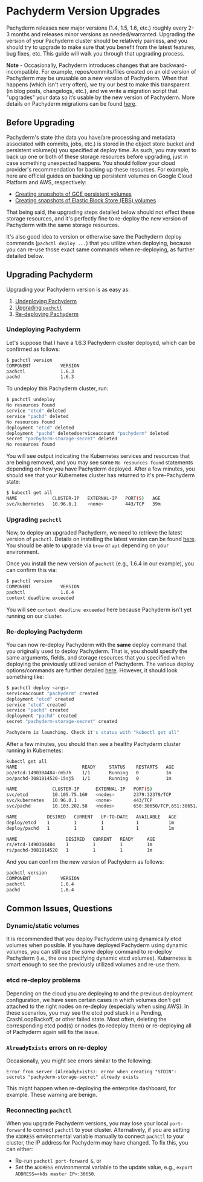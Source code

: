 # Pachyderm Version Upgrades

Pachyderm releases new major versions (1.4, 1.5, 1.6, etc.) roughly every 2-3 months and releases minor versions as needed/warranted. Upgrading the version of your Pachyderm cluster should be relatively painless, and you should try to upgrade to make sure that you benefit from the latest features, bug fixes, etc. This guide will walk you through that upgrading process.

**Note** - Occasionally, Pachyderm introduces changes that are backward-incompatible. For example, repos/commits/files created on an old version of Pachyderm may be unusable on a new version of Pachyderm. When that happens (which isn't very often), we try our best to make this transparent (in blog posts, changelogs, etc.), and we write a migration script that "upgrades" your data so it’s usable by the new version of Pachyderm. More details on Pachyderm migrations can be found [here](migrations.html).

## Before Upgrading

Pachyderm's state (the data you have/are processing and metadata associated with commits, jobs, etc.) is stored in the object store bucket and persistent volume(s) you specified at deploy time. As such, you may want to back up one or both of these storage resources before upgrading, just in case something unexpected happens. You should follow your cloud provider's recommendation for backing up these resources. For example, here are official guides on backing up persistent volumes on Google Cloud Platform and AWS, respectively:

- [Creating snapshots of GCE persistent volumes](https://cloud.google.com/compute/docs/disks/create-snapshots)
- [Creating snapshots of Elastic Block Store (EBS) volumes](http://docs.aws.amazon.com/AWSEC2/latest/UserGuide/ebs-creating-snapshot.html)

That being said, the upgrading steps detailed below should not effect these storage resources, and it's perfectly fine to re-deploy the new version of Pachyderm with the same storage resources.

It's also good idea to version or otherwise save the Pachyderm deploy commands (`pachctl deploy ...`) that you utilize when deploying, because you can re-use those exact same commands when re-deploying, as further detailed below.

## Upgrading Pachyderm

Upgrading your Pachyderm version is as easy as:

1. [Undeploying Pachyderm](#undeploying-pachyderm)
2. [Upgrading `pachctl`](#upgrading-pachctl)
3. [Re-deploying Pachyderm](#re-deploying-pachyderm)

### Undeploying Pachyderm

Let's suppose that I have a 1.6.3 Pachyderm cluster deployed, which can be confirmed as follows:

```sh
$ pachctl version
COMPONENT           VERSION
pachctl             1.6.3
pachd               1.6.3
```

To undeploy this Pachyderm cluster, run:

```sh
$ pachctl undeploy
No resources found
service "etcd" deleted
service "pachd" deleted
No resources found
deployment "etcd" deleted
deployment "pachd" deletedserviceaccount "pachyderm" deleted
secret "pachyderm-storage-secret" deleted
No resources found
```

You will see output indicating the Kubernetes services and resources that are being removed, and you may see some `No resources found` statements depending on how you have Pachyderm deployed. After a few minutes, you should see that your Kubernetes cluster has returned to it's pre-Pachyderm state:

```sh
$ kubectl get all
NAME             CLUSTER-IP   EXTERNAL-IP   PORT(S)   AGE
svc/kubernetes   10.96.0.1    <none>        443/TCP   39m
```

### Upgrading `pachctl`

Now, to deploy an upgraded Pachyderm, we need to retrieve the latest version of `pachctl`. Details on installing the latest version can be found [here](http://pachyderm.readthedocs.io/en/latest/getting_started/local_installation.html#pachctl). You should be able to upgrade via `brew` or `apt` depending on your environment.

Once you install the new version of `pachctl` (e.g., 1.6.4 in our example), you can confirm this via:

```sh
$ pachctl version
COMPONENT           VERSION
pachctl             1.6.4
context deadline exceeded
```

You will see `context deadline exceeded` here because Pachyderm isn't yet running on our cluster.

### Re-deploying Pachyderm

You can now re-deploy Pachyderm with the **same** deploy command that you originally used to deploy Pachyderm. That is, you should specify the same arguments, fields, and storage resources that you specified when deploying the previously utilized version of Pachyderm. The various deploy options/commands are further detailed [here](deploy_intro.html). However, it should look something like:

```sh
$ pachctl deploy <args>
serviceaccount "pachyderm" created
deployment "etcd" created
service "etcd" created
service "pachd" created
deployment "pachd" created
secret "pachyderm-storage-secret" created

Pachyderm is launching. Check it's status with "kubectl get all"
```

After a few minutes, you should then see a healthy Pachyderm cluster running in Kubernetes:

```sh
kubectl get all
NAME                        READY     STATUS    RESTARTS   AGE
po/etcd-1490304484-rm57h    1/1       Running   0          1m
po/pachd-3081814520-15sj5   1/1       Running   0          1m

NAME             CLUSTER-IP      EXTERNAL-IP   PORT(S)                                                   AGE
svc/etcd         10.105.75.160   <nodes>       2379:32379/TCP                                            1m
svc/kubernetes   10.96.0.1       <none>        443/TCP                                                   53m
svc/pachd        10.103.202.58   <nodes>       650:30650/TCP,651:30651/TCP,652:30652/TCP,999:30999/TCP   1m

NAME           DESIRED   CURRENT   UP-TO-DATE   AVAILABLE   AGE
deploy/etcd    1         1         1            1           1m
deploy/pachd   1         1         1            1           1m

NAME                  DESIRED   CURRENT   READY     AGE
rs/etcd-1490304484    1         1         1         1m
rs/pachd-3081814520   1         1         1         1m
```

And you can confirm the new version of Pachyderm as follows:

```sh
pachctl version
COMPONENT           VERSION
pachctl             1.6.4
pachd               1.6.4
```

## Common Issues, Questions

### Dynamic/static volumes

It is recommended that you deploy Pachyderm using dynamically etcd volumes when possible. If you have deployed Pachyderm using dynamic volumes, you can still use the *same* deploy command to re-deploy Pachyderm (i.e., the one specifying dynamic etcd volumes). Kubernetes is smart enough to see the previously utilized volumes and re-use them.

### etcd re-deploy problems

Depending on the cloud you are deploying to and the previous deployment configuration, we have seen certain cases in which volumes don't get attached to the right nodes on re-deploy (especially when using AWS). In these scenarios, you may see the etcd pod stuck in a Pending, CrashLoopBackoff, or other failed state. Most often, deleting the corresponding etcd pod(s) or nodes (to redeploy them) or re-deploying all of Pachyderm again will fix the issue. 

### `AlreadyExists` errors on re-deploy

Occasionally, you might see errors similar to the following:

```
Error from server (AlreadyExists): error when creating "STDIN": secrets "pachyderm-storage-secret" already exists
```

This might happen when re-deploying the enterprise dashboard, for example. These warning are benign.

### Reconnecting `pachctl`

When you upgrade Pachyderm versions, you may lose your local `port-forward` to connect `pachctl` to your cluster. Alternatively, if you are setting the `ADDRESS` environmental variable manually to connect `pachctl` to your cluster, the IP address for Pachyderm may have changed. To fix this, you can either:

- Re-run `pachctl port-forward &`, or
- Set the `ADDRESS` environmental variable to the update value, e.g., `export ADDRESS=<k8s master IP>:30650`.

